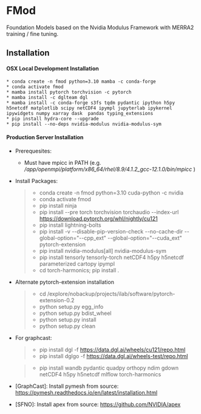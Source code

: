 
# FMod

Foundation Models based on the Nvidia Modulus Framework with MERRA2 training / fine tuning.

## Installation


#### OSX Local Development Installation
    * conda create -n fmod python=3.10 mamba -c conda-forge 
    * conda activate fmod
    * mamba install pytorch torchvision -c pytorch
    * mamba install -c dglteam dgl 
    * mamba install -c conda-forge s3fs tqdm pydantic ipython h5py h5netcdf matplotlib scipy netCDF4 ipympl jupyterlab ipykernel ipywidgets numpy xarray dask  pandas typing_extensions
    * pip install hydra-core --upgrade
    * pip install --no-deps nvidia-modulus nvidia-modulus-sym

#### Production Server Installation

 * Prerequesites:
   *  Must have mpicc in PATH  (e.g. */app/openmpi/platform/x86_64/rhel/8.9/4.1.2_gcc-12.1.0/bin/mpicc* )
   
 * Install Packages:

    >   * conda create -n fmod python=3.10 cuda-python -c nvidia 
    >   * conda activate fmod
    >   * pip install ninja
    >   * pip install --pre torch torchvision torchaudio --index-url https://download.pytorch.org/whl/nightly/cu121
    >   * pip install lightning-bolts 
    >   * pip install -v --disable-pip-version-check --no-cache-dir --global-option="--cpp_ext" --global-option="--cuda_ext" pytorch-extension
    >   * pip install nvidia-modulus[all] nvidia-modulus-sym
    >   * pip install tensorly tensorly-torch netCDF4 h5py h5netcdf parameterized cartopy ipympl 
    >   * cd torch-harmonics; pip install .

* Alternate pytorch-extension installation
  >  * cd /explore/nobackup/projects/ilab/software/pytorch-extension-0.2
  >  * python setup.py egg_info
  >  * python setup.py bdist_wheel 
  >  * python setup.py install
  >  * python setup.py clean


 * For graphcast:
    >   * pip install  dgl -f https://data.dgl.ai/wheels/cu121/repo.html
    >   * pip install  dglgo -f https://data.dgl.ai/wheels-test/repo.html


    >   * pip install wandb pydantic quadpy orthopy ndim gdown netCDF4 h5py h5netcdf mlflow torch-harmonics 

 * [GraphCast]: Install pymesh from source: https://pymesh.readthedocs.io/en/latest/installation.html
 * [SFNO]: Install apex from source: https://github.com/NVIDIA/apex












